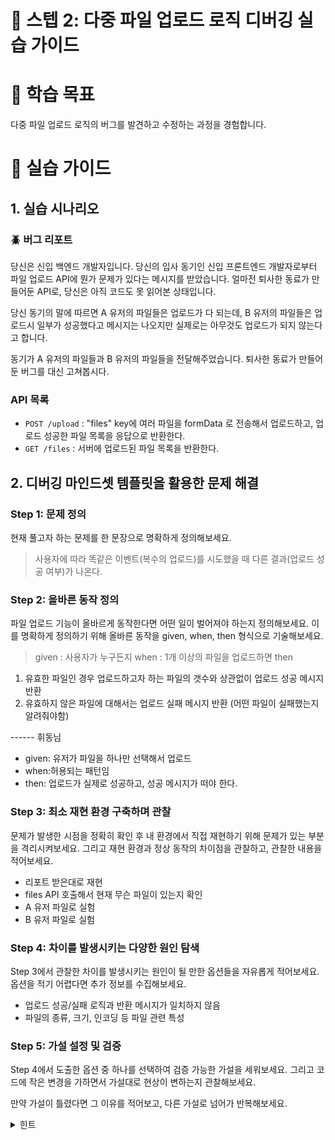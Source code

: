 # 📂 스텝 2: 다중 파일 업로드 로직 디버깅 실습 가이드

# 🎯 학습 목표

다중 파일 업로드 로직의 버그를 발견하고 수정하는 과정을 경험합니다.

# 📝 실습 가이드

## 1. 실습 시나리오

### 🪲 버그 리포트

당신은 신입 백엔드 개발자입니다. 당신의 입사 동기인 신입 프론트엔드 개발자로부터 파일 업로드 API에 뭔가 문제가 있다는 메시지를 받았습니다. 얼마전 퇴사한 동료가 만들어둔 API로, 당신은 아직 코드도 못 읽어본 상태입니다.

당신 동기의 말에 따르면 A 유저의 파일들은 업로드가 다 되는데, B 유저의 파일들은 업로드시 일부가 성공했다고 메시지는 나오지만 실제로는 아무것도 업로드가 되지 않는다고 합니다.

동기가 A 유저의 파일들과 B 유저의 파일들을 전달해주었습니다. 퇴사한 동료가 만들어둔 버그를 대신 고쳐봅시다.

### API 목록

- `POST /upload` : "files" key에 여러 파일을 formData 로 전송해서 업로드하고, 업로드 성공한 파일 목록을 응답으로 반환한다.
- `GET /files` : 서버에 업로드된 파일 목록을 반환한다.

## 2. 디버깅 마인드셋 템플릿을 활용한 문제 해결

### Step 1: 문제 정의

현재 풀고자 하는 문제를 한 문장으로 명확하게 정의해보세요.

> 사용자에 따라 똑같은 이벤트(복수의 업로드)를 시도했을 때 다른 결과(업로드 성공 여부)가 나온다.

### Step 2: 올바른 동작 정의

파일 업로드 기능이 올바르게 동작한다면 어떤 일이 벌어져야 하는지 정의해보세요. 이를 명확하게 정의하기 위해 올바른 동작을 given, when, then 형식으로 기술해보세요.

> given : 사용자가 누구든지
> when : 1개 이상의 파일을 업로드하면
> then

1. 유효한 파일인 경우 업로드하고자 하는 파일의 갯수와 상관없이 업로드 성공 메시지 반환
2. 유효하지 않은 파일에 대해서는 업로드 실패 메시지 반환 (어떤 파일이 실패했는지 알려줘야함)

------ 휘동님

- given: 유저가 파일을 하나만 선택해서 업로드
- when:허용되는 패턴임
- then: 업로드가 실제로 성공하고, 성공 메시지가 떠야 한다.

### Step 3: 최소 재현 환경 구축하며 관찰

문제가 발생한 시점을 정확히 확인 후 내 환경에서 직접 재현하기 위해 문제가 있는 부분을 격리시켜보세요. 그리고 재현 환경과 정상 동작의 차이점을 관찰하고, 관찰한 내용을 적어보세요.

- 리포트 받은대로 재현
- files API 호출해서 현재 무슨 파일이 있는지 확인
- A 유저 파일로 실험
- B 유저 파일로 실험

### Step 4: 차이를 발생시키는 다양한 원인 탐색

Step 3에서 관찰한 차이를 발생시키는 원인이 될 만한 옵션들을 자유롭게 적어보세요. 옵션을 적기 어렵다면 추가 정보를 수집해보세요.

- 업로드 성공/실패 로직과 반환 메시지가 일치하지 않음
- 파일의 종류, 크기, 인코딩 등 파일 관련 특성

### Step 5: 가설 설정 및 검증

Step 4에서 도출한 옵션 중 하나를 선택하여 검증 가능한 가설을 세워보세요. 그리고 코드에 작은 변경을 가하면서 가설대로 현상이 변하는지 관찰해보세요.

만약 가설이 틀렸다면 그 이유를 적어보고, 다른 가설로 넘어가 반복해보세요.

<details>
<summary>힌트</summary>

- 파일 업로드 시 발생하는 오류를 처리하고, 사용자에게 에러 메시지를 반환해야 합니다.
- 예를 들어, 파일 크기 제한을 초과한 파일이 있을 때 각 파일의 업로드 상태를 기록하고, 에러 메시지를 포함하여 사용자에게 반환할 수 있습니다.

간단한 에러 처리 예시:

```jsx
app.post('/upload', (req, res) => {
  upload(req, res, (err) => {
    if (err) {
      return res.status(400).json({ message: err.message });
    }

    const uploadedFiles = req.files.map((file) => ({
      fileName: file.originalname,
      filePath: file.path,
      fileSize: file.size,
    }));

    res.json({
      message: 'Files uploaded successfully.',
      files: uploadedFiles,
    });
  });
});
```

console을 이용하여 `err.code`를 출력하여 어떤 에러가 발생했는지 확인하고 이를 처리하는 방법을 생각해보세요.

</details>
